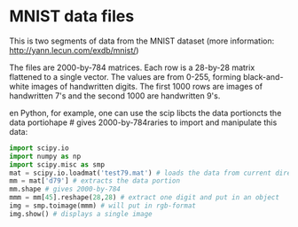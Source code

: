 # MNIST data files

This is two segments of data from the MNIST dataset (more information: http://yann.lecun.com/exdb/mnist/)

The files are 2000-by-784 matrices.
Each row is a 28-by-28 matrix flattened to a single vector.
The values are from 0-255, forming black-and-white images of handwritten digits.
The first 1000 rows are images of handwritten 7's and the second 1000 are handwritten 9's.

en Python, for example, one can use the scip libcts the data portioncts the data portiohape # gives 2000-by-784raries to import and manipulate this data:

```python
import scipy.io
import numpy as np
import scipy.misc as smp
mat = scipy.io.loadmat('test79.mat') # loads the data from current directory
mm = mat['d79'] # extracts the data portion
mm.shape # gives 2000-by-784
mmm = mm[45].reshape(28,28) # extract one digit and put in an object
img = smp.toimage(mmm) # will put in rgb-format
img.show() # displays a single image
```
